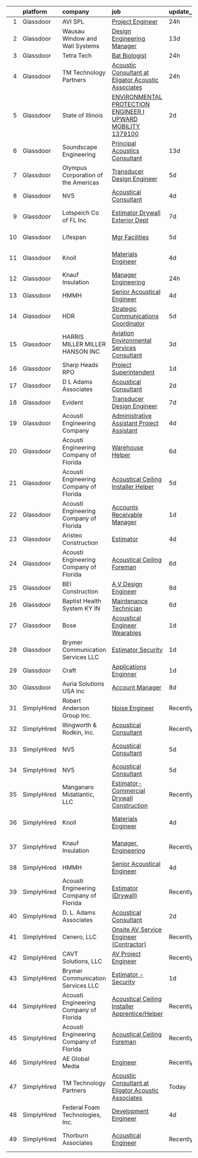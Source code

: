 

|    | platform    | company                                | job                                                                                                                                                                                                                                                                                                                                                                                                                                                                                                                                                                                                                                                                                                                                                                                                                                                                                                                                                                                                                                                                                                                                                                                                                                                                           | update_time   | location                   |
|---:|:------------|:---------------------------------------|:------------------------------------------------------------------------------------------------------------------------------------------------------------------------------------------------------------------------------------------------------------------------------------------------------------------------------------------------------------------------------------------------------------------------------------------------------------------------------------------------------------------------------------------------------------------------------------------------------------------------------------------------------------------------------------------------------------------------------------------------------------------------------------------------------------------------------------------------------------------------------------------------------------------------------------------------------------------------------------------------------------------------------------------------------------------------------------------------------------------------------------------------------------------------------------------------------------------------------------------------------------------------------|:--------------|:---------------------------|
|  1 | Glassdoor   | AVI SPL                                | [Project Engineer](https://www.glassdoor.com/partner/jobListing.htm?pos=119&ao=1136043&s=58&guid=000001818a356cfd892b629fc0d413f0&src=GD_JOB_AD&t=SR&vt=w&cs=1_65542c96&cb=1655881166399&jobListingId=1007953613477&jrtk=3-0-1g653ar9jjcbt801-1g653ara0haqm800-edf9c5e3a4dcb15e-)                                                                                                                                                                                                                                                                                                                                                                                                                                                                                                                                                                                                                                                                                                                                                                                                                                                                                                                                                                                             | 24h           | Tampa, FL                  |
|  2 | Glassdoor   | Wausau Window and Wall Systems         | [Design Engineering Manager](https://www.glassdoor.com/partner/jobListing.htm?pos=126&ao=1136043&s=58&guid=000001818a356cfd892b629fc0d413f0&src=GD_JOB_AD&t=SR&vt=w&cs=1_572527fc&cb=1655881166400&jobListingId=1007926650532&jrtk=3-0-1g653ar9jjcbt801-1g653ara0haqm800-5fc3d03be6e457dd-)                                                                                                                                                                                                                                                                                                                                                                                                                                                                                                                                                                                                                                                                                                                                                                                                                                                                                                                                                                                   | 13d           | Wausau, WI                 |
|  3 | Glassdoor   | Tetra Tech                             | [Bat Biologist](https://www.glassdoor.com/partner/jobListing.htm?pos=114&ao=1136043&s=58&guid=000001818a356cfd892b629fc0d413f0&src=GD_JOB_AD&t=SR&vt=w&cs=1_8d493f61&cb=1655881166399&jobListingId=1007955679178&jrtk=3-0-1g653ar9jjcbt801-1g653ara0haqm800-8a7603ae3b170c47-)                                                                                                                                                                                                                                                                                                                                                                                                                                                                                                                                                                                                                                                                                                                                                                                                                                                                                                                                                                                                | 24h           | Portland, ME               |
|  4 | Glassdoor   | TM Technology Partners                 | [Acoustic Consultant at Eligator Acoustic Associates](https://www.glassdoor.com/partner/jobListing.htm?pos=105&ao=1136043&s=58&guid=000001818a356cfd892b629fc0d413f0&src=GD_JOB_AD&t=SR&vt=w&cs=1_79fdf84f&cb=1655881166398&jobListingId=1007955823593&jrtk=3-0-1g653ar9jjcbt801-1g653ara0haqm800-c652bbd2d9441aa1-)                                                                                                                                                                                                                                                                                                                                                                                                                                                                                                                                                                                                                                                                                                                                                                                                                                                                                                                                                          | 24h           | Remote                     |
|  5 | Glassdoor   | State of Illinois                      | [ENVIRONMENTAL PROTECTION ENGINEER I  UPWARD MOBILITY  1379100](https://www.glassdoor.com/partner/jobListing.htm?pos=123&ao=1136043&s=58&guid=000001818a356cfd892b629fc0d413f0&src=GD_JOB_AD&t=SR&vt=w&cs=1_64f7afc6&cb=1655881166400&jobListingId=1007949497798&jrtk=3-0-1g653ar9jjcbt801-1g653ara0haqm800-78319b1433050c61-)                                                                                                                                                                                                                                                                                                                                                                                                                                                                                                                                                                                                                                                                                                                                                                                                                                                                                                                                                | 2d            | Champaign, IL              |
|  6 | Glassdoor   | Soundscape Engineering                 | [Principal Acoustics Consultant](https://www.glassdoor.com/partner/jobListing.htm?pos=122&ao=1136043&s=58&guid=000001818a356cfd892b629fc0d413f0&src=GD_JOB_AD&t=SR&vt=w&cs=1_08302152&cb=1655881166400&jobListingId=1007927922648&jrtk=3-0-1g653ar9jjcbt801-1g653ara0haqm800-0629ffe0b08a1a14-)                                                                                                                                                                                                                                                                                                                                                                                                                                                                                                                                                                                                                                                                                                                                                                                                                                                                                                                                                                               | 13d           | Chicago, IL                |
|  7 | Glassdoor   | Olympus Corporation of the Americas    | [Transducer Design Engineer](https://www.glassdoor.com/partner/jobListing.htm?pos=120&ao=1136043&s=58&guid=000001818a356cfd892b629fc0d413f0&src=GD_JOB_AD&t=SR&vt=w&cs=1_e43fb5e9&cb=1655881166399&jobListingId=1007945132001&jrtk=3-0-1g653ar9jjcbt801-1g653ara0haqm800-e47bd51a14f2828f-)                                                                                                                                                                                                                                                                                                                                                                                                                                                                                                                                                                                                                                                                                                                                                                                                                                                                                                                                                                                   | 5d            | State College, PA          |
|  8 | Glassdoor   | NV5                                    | [Acoustical Consultant](https://www.glassdoor.com/partner/jobListing.htm?pos=102&ao=1110586&s=58&guid=000001818a356cfd892b629fc0d413f0&src=GD_JOB_AD&t=SR&vt=w&cs=1_6504386f&cb=1655881166397&jobListingId=1007946881446&cpc=9908D8D4413DBB8A&jrtk=3-0-1g653ar9jjcbt801-1g653ara0haqm800-747df688454a5f16--6NYlbfkN0B5ErWgTX1DuGpFjBtn3pzOpOEUZEj9qW8_LUrm9Vw7kb2d5uWKfKRSYXAKobuQtLPhqHvOEZ1PGq3KpZin5eHcFTck_I2g8Xed-KOoN7GvRYmR1pS1VUDBVfyFWdORo3yXV6rpQ1I78bwSli6TalSb6nRRQchciFKLw96iQHzwY8qZWcPCvvLAzMSI26oPxJAewmCFafFKXo1M0f5fCEJvEuEp5XExARgghz-C7d970q66hoc4ZzuhkAi-ElPViPV5Ocsug4RNVtaj3v76KQ5tkjiTyDw1QbFkFXLHK4zT22nNZUFopjrFf0Hb7M9xznV71tz4Ls3UIqjDJpMMkoZq3gwZx662cF08DLKjf2giQLLfcsHL3KtRWRbwETVZQ6qWTPA0BSWAyRG5s8TR1lukxV1HRmUD0kh9cccRuCI6Yfk-NkEkqnYaN4DX35HhC5gcEGu9eOHC5U6WNz6-H_B4HQM4kdq7FCoYqZIgoXY3TxLSUlwdsaMDay-lWyGVu0Lv1X5sW4qnAQURUtQaSXwG2ZMkEqOzJU9Isf12f5beuQ8NCGdqdLGPtKIcSbJ5Laf9kVIHxa46h-kF6er7eOgpQ9AXC1C1Q8FALk7ZzGtqYVc25Dwi2e0DowtDLaSbTjUlGDZZFKFLzbrEuJrHv4ZoOFGAKUv1RMTZFWUaRzkMfSTvYGBiQln-faXOmmvstE8Xc6Bkn-WTvaNim2beQrgENzr_5MiI7HM%3D)                                                                                                                                                                                     | 4d            | Phoenix, AZ                |
|  9 | Glassdoor   | Lotspeich Co  of FL  Inc               | [Estimator   Drywall   Exterior Dept](https://www.glassdoor.com/partner/jobListing.htm?pos=118&ao=1136043&s=58&guid=000001818a356cfd892b629fc0d413f0&src=GD_JOB_AD&t=SR&vt=w&cs=1_51616fab&cb=1655881166399&jobListingId=1007938937908&jrtk=3-0-1g653ar9jjcbt801-1g653ara0haqm800-da026c87751400ef-)                                                                                                                                                                                                                                                                                                                                                                                                                                                                                                                                                                                                                                                                                                                                                                                                                                                                                                                                                                          | 7d            | Fort Lauderdale, FL        |
| 10 | Glassdoor   | Lifespan                               | [Mgr Facilities](https://www.glassdoor.com/partner/jobListing.htm?pos=112&ao=1136043&s=58&guid=000001818a356cfd892b629fc0d413f0&src=GD_JOB_AD&t=SR&vt=w&cs=1_09596898&cb=1655881166399&jobListingId=1007945347526&jrtk=3-0-1g653ar9jjcbt801-1g653ara0haqm800-8b9404dad8a8cf05-)                                                                                                                                                                                                                                                                                                                                                                                                                                                                                                                                                                                                                                                                                                                                                                                                                                                                                                                                                                                               | 5d            | Providence, RI             |
| 11 | Glassdoor   | Knoll                                  | [Materials Engineer](https://www.glassdoor.com/partner/jobListing.htm?pos=101&ao=1110586&s=58&guid=000001818a356cfd892b629fc0d413f0&src=GD_JOB_AD&t=SR&vt=w&ea=1&cs=1_95a6563a&cb=1655881166397&jobListingId=1007948405528&cpc=85D4E989D68E6247&jrtk=3-0-1g653ar9jjcbt801-1g653ara0haqm800-738c4eeeea4829cc--6NYlbfkN0Bs6Hrdpyvs2o5KmtMOE3ow_2qlp-VEg8AFa-3mMondyt9WiYGJDEittzCcqQ0pU4JhNpVoVZGgeHrYmZxFpF72hoPFIrD2EMFoAcAYCkgtReb68TsoCmkoHu1E7XzO0NC8qdDrAgxjNvzNbnKflDO3Le8zz5mXoDb3cJsiTWgPZ_9RwwFe9jU3L_5O6Ub4QJCOGVDCKvTDXeu30fNUERoCXfRSzlAyVbzOpwxw6Ka7BkV0cakm-tiaA0WsOn5dT_ZjVjaJ80QVaYiIP-JWNSUfrZ1RRdXpm_Om20MzdV_WqSFLIzSzyxcJMPn_nEiFF4tV39rHi1iWgTmrg0i0i-1CI58K3Ah0Ho3iFRh6Vi9Ax8IrzB7zvYy0AwvBsp5RPSQPKVJNYMMDr8Zi5X2azAhXOpUpphguKHUCj-Qr-8f41-1oo8WpcUZVST9hmHauHEo6V5ObCYFFAEQLMspLhpjsnDCm0ihmdyce4JyvGS49YHMyCQSpH4kKzPUODhv0rMZc_5KwJQFFIxo9l1ObgtRxQc6o0DJLzArbslbtxhpeltym-h9ZE4XoShJkQaDtj6cSsPUbPgJTefIIPtjGP9jQqoZor_XyFv9O8_dakv5QoY16p0i6ZQsytT0Vod8TT0FbFxY0jN8hBiP6H2ht2lyQA-FrURAUOuoUc9Y8gaLdKKGCWKE5adVeRtlpm0Ci2HfCF4R77zdOlbzjvo3QR5UJKmFz8v41zJh0RM-Ak2piOUeDYihaRkozCN5V_98Pe-c7-4G9JfOtddhdU1bPt9IZwraYz463OIeMeWNEEdUJFF9NUiL1skNOWxZjL7mAzlQzXSAgZyfgw1tTHuesrd-HkwetarkotPytQH-FupXlz3QGOyA_1hcARBUsG1zDd0oMnXg6GJeBhYXeMS2ZMRYy) | 4d            | East Greenville, PA        |
| 12 | Glassdoor   | Knauf Insulation                       | [Manager  Engineering](https://www.glassdoor.com/partner/jobListing.htm?pos=124&ao=1136043&s=58&guid=000001818a356cfd892b629fc0d413f0&src=GD_JOB_AD&t=SR&vt=w&cs=1_0a53d3e8&cb=1655881166403&jobListingId=1007953446863&jrtk=3-0-1g653ar9jjcbt801-1g653ara0haqm800-32ffc0d5ef39a6f3-)                                                                                                                                                                                                                                                                                                                                                                                                                                                                                                                                                                                                                                                                                                                                                                                                                                                                                                                                                                                         | 24h           | Albion, MI                 |
| 13 | Glassdoor   | HMMH                                   | [Senior Acoustical Engineer](https://www.glassdoor.com/partner/jobListing.htm?pos=111&ao=1136043&s=58&guid=000001818a356cfd892b629fc0d413f0&src=GD_JOB_AD&t=SR&vt=w&ea=1&cs=1_4e793825&cb=1655881166399&jobListingId=1007947614045&jrtk=3-0-1g653ar9jjcbt801-1g653ara0haqm800-ef45211b434df602-)                                                                                                                                                                                                                                                                                                                                                                                                                                                                                                                                                                                                                                                                                                                                                                                                                                                                                                                                                                              | 4d            | Remote                     |
| 14 | Glassdoor   | HDR                                    | [Strategic Communications Coordinator](https://www.glassdoor.com/partner/jobListing.htm?pos=125&ao=1136043&s=58&guid=000001818a356cfd892b629fc0d413f0&src=GD_JOB_AD&t=SR&vt=w&cs=1_99fceb7a&cb=1655881166400&jobListingId=1007944780267&jrtk=3-0-1g653ar9jjcbt801-1g653ara0haqm800-8f945a1365b7ee7b-)                                                                                                                                                                                                                                                                                                                                                                                                                                                                                                                                                                                                                                                                                                                                                                                                                                                                                                                                                                         | 5d            | Omaha, NE                  |
| 15 | Glassdoor   | HARRIS MILLER MILLER   HANSON INC      | [Aviation Environmental Services Consultant](https://www.glassdoor.com/partner/jobListing.htm?pos=110&ao=1136043&s=58&guid=000001818a356cfd892b629fc0d413f0&src=GD_JOB_AD&t=SR&vt=w&ea=1&cs=1_9e78b28b&cb=1655881166399&jobListingId=1007948807750&jrtk=3-0-1g653ar9jjcbt801-1g653ara0haqm800-45e1612d500c20ee-)                                                                                                                                                                                                                                                                                                                                                                                                                                                                                                                                                                                                                                                                                                                                                                                                                                                                                                                                                              | 3d            | Burlington, MA             |
| 16 | Glassdoor   | Sharp Heads RPO                        | [Project Superintendent](https://www.glassdoor.com/partner/jobListing.htm?pos=109&ao=1136043&s=58&guid=000001818a356cfd892b629fc0d413f0&src=GD_JOB_AD&t=SR&vt=w&ea=1&cs=1_d80349f7&cb=1655881166398&jobListingId=1007951853472&jrtk=3-0-1g653ar9jjcbt801-1g653ara0haqm800-cc615165c85f0b3f-)                                                                                                                                                                                                                                                                                                                                                                                                                                                                                                                                                                                                                                                                                                                                                                                                                                                                                                                                                                                  | 1d            | Pasadena, CA               |
| 17 | Glassdoor   | D  L  Adams Associates                 | [Acoustical Consultant](https://www.glassdoor.com/partner/jobListing.htm?pos=104&ao=1136043&s=58&guid=000001818a356cfd892b629fc0d413f0&src=GD_JOB_AD&t=SR&vt=w&cs=1_49807ca1&cb=1655881166398&jobListingId=1007950644579&jrtk=3-0-1g653ar9jjcbt801-1g653ara0haqm800-4a09dd97bd898b36-)                                                                                                                                                                                                                                                                                                                                                                                                                                                                                                                                                                                                                                                                                                                                                                                                                                                                                                                                                                                        | 2d            | Remote                     |
| 18 | Glassdoor   | Evident                                | [Transducer Design Engineer](https://www.glassdoor.com/partner/jobListing.htm?pos=130&ao=1136043&s=58&guid=000001818a356cfd892b629fc0d413f0&src=GD_JOB_AD&t=SR&vt=w&cs=1_7ae48d2a&cb=1655881166401&jobListingId=1007940104412&jrtk=3-0-1g653ar9jjcbt801-1g653ara0haqm800-35da7fa5e486437a-)                                                                                                                                                                                                                                                                                                                                                                                                                                                                                                                                                                                                                                                                                                                                                                                                                                                                                                                                                                                   | 7d            | State College, PA          |
| 19 | Glassdoor   | Acousti Engineering Company            | [Administrative Assistant Project Assistant](https://www.glassdoor.com/partner/jobListing.htm?pos=113&ao=1136043&s=58&guid=000001818a356cfd892b629fc0d413f0&src=GD_JOB_AD&t=SR&vt=w&ea=1&cs=1_9e672d42&cb=1655881166399&jobListingId=1007947302663&jrtk=3-0-1g653ar9jjcbt801-1g653ara0haqm800-b95ef5d9c190b852-)                                                                                                                                                                                                                                                                                                                                                                                                                                                                                                                                                                                                                                                                                                                                                                                                                                                                                                                                                              | 4d            | La Vergne, TN              |
| 20 | Glassdoor   | Acousti Engineering Company of Florida | [Warehouse Helper](https://www.glassdoor.com/partner/jobListing.htm?pos=128&ao=1136043&s=58&guid=000001818a356cfd892b629fc0d413f0&src=GD_JOB_AD&t=SR&vt=w&ea=1&cs=1_0c9904e4&cb=1655881166404&jobListingId=1007942835930&jrtk=3-0-1g653ar9jjcbt801-1g653ara0haqm800-0d3d544fbfcae196-)                                                                                                                                                                                                                                                                                                                                                                                                                                                                                                                                                                                                                                                                                                                                                                                                                                                                                                                                                                                        | 6d            | Tampa, FL                  |
| 21 | Glassdoor   | Acousti Engineering Company of Florida | [Acoustical Ceiling Installer Helper](https://www.glassdoor.com/partner/jobListing.htm?pos=106&ao=1136043&s=58&guid=000001818a356cfd892b629fc0d413f0&src=GD_JOB_AD&t=SR&vt=w&ea=1&cs=1_9306380d&cb=1655881166398&jobListingId=1007944723181&jrtk=3-0-1g653ar9jjcbt801-1g653ara0haqm800-6c0dcea35b021549-)                                                                                                                                                                                                                                                                                                                                                                                                                                                                                                                                                                                                                                                                                                                                                                                                                                                                                                                                                                     | 5d            | Garner, NC                 |
| 22 | Glassdoor   | Acousti Engineering Company of Florida | [Accounts Receivable Manager](https://www.glassdoor.com/partner/jobListing.htm?pos=117&ao=1136043&s=58&guid=000001818a356cfd892b629fc0d413f0&src=GD_JOB_AD&t=SR&vt=w&ea=1&cs=1_f08dd538&cb=1655881166399&jobListingId=1007951977229&jrtk=3-0-1g653ar9jjcbt801-1g653ara0haqm800-be137da18f6b6a62-)                                                                                                                                                                                                                                                                                                                                                                                                                                                                                                                                                                                                                                                                                                                                                                                                                                                                                                                                                                             | 1d            | Orlando, FL                |
| 23 | Glassdoor   | Aristeo Construction                   | [Estimator](https://www.glassdoor.com/partner/jobListing.htm?pos=115&ao=1136043&s=58&guid=000001818a356cfd892b629fc0d413f0&src=GD_JOB_AD&t=SR&vt=w&ea=1&cs=1_a2644a4f&cb=1655881166399&jobListingId=1007948404302&jrtk=3-0-1g653ar9jjcbt801-1g653ara0haqm800-dd3163fd5b8d0aa0-)                                                                                                                                                                                                                                                                                                                                                                                                                                                                                                                                                                                                                                                                                                                                                                                                                                                                                                                                                                                               | 4d            | Livonia, MI                |
| 24 | Glassdoor   | Acousti Engineering Company of Florida | [Acoustical Ceiling Foreman](https://www.glassdoor.com/partner/jobListing.htm?pos=107&ao=1136043&s=58&guid=000001818a356cfd892b629fc0d413f0&src=GD_JOB_AD&t=SR&vt=w&ea=1&cs=1_9bd1e372&cb=1655881166398&jobListingId=1007942835933&jrtk=3-0-1g653ar9jjcbt801-1g653ara0haqm800-dbb9a235e2395ecc-)                                                                                                                                                                                                                                                                                                                                                                                                                                                                                                                                                                                                                                                                                                                                                                                                                                                                                                                                                                              | 6d            | Richmond, VA               |
| 25 | Glassdoor   | BEI Construction                       | [A V Design Engineer](https://www.glassdoor.com/partner/jobListing.htm?pos=116&ao=1136043&s=58&guid=000001818a356cfd892b629fc0d413f0&src=GD_JOB_AD&t=SR&vt=w&ea=1&cs=1_84af5c2f&cb=1655881166399&jobListingId=1007937575622&jrtk=3-0-1g653ar9jjcbt801-1g653ara0haqm800-1d1d2119be7bc989-)                                                                                                                                                                                                                                                                                                                                                                                                                                                                                                                                                                                                                                                                                                                                                                                                                                                                                                                                                                                     | 8d            | San Leandro, CA            |
| 26 | Glassdoor   | Baptist Health System KY   IN          | [Maintenance Technician](https://www.glassdoor.com/partner/jobListing.htm?pos=127&ao=1136043&s=58&guid=000001818a356cfd892b629fc0d413f0&src=GD_JOB_AD&t=SR&vt=w&cs=1_8eab159e&cb=1655881166400&jobListingId=1007942474973&jrtk=3-0-1g653ar9jjcbt801-1g653ara0haqm800-ccdf2012f0d8f899-)                                                                                                                                                                                                                                                                                                                                                                                                                                                                                                                                                                                                                                                                                                                                                                                                                                                                                                                                                                                       | 6d            | Richmond, KY               |
| 27 | Glassdoor   | Bose                                   | [Acoustical Engineer   Wearables](https://www.glassdoor.com/partner/jobListing.htm?pos=103&ao=1136043&s=58&guid=000001818a356cfd892b629fc0d413f0&src=GD_JOB_AD&t=SR&vt=w&cs=1_1deeb2d2&cb=1655881166397&jobListingId=1007952082596&jrtk=3-0-1g653ar9jjcbt801-1g653ara0haqm800-c8985d2e91d53a23-)                                                                                                                                                                                                                                                                                                                                                                                                                                                                                                                                                                                                                                                                                                                                                                                                                                                                                                                                                                              | 1d            | Framingham, MA             |
| 28 | Glassdoor   | Brymer Communication Services LLC      | [Estimator   Security](https://www.glassdoor.com/partner/jobListing.htm?pos=121&ao=1136043&s=58&guid=000001818a356cfd892b629fc0d413f0&src=GD_JOB_AD&t=SR&vt=w&ea=1&cs=1_cfdb6fe7&cb=1655881166400&jobListingId=1007952600936&jrtk=3-0-1g653ar9jjcbt801-1g653ara0haqm800-0169ec42b91cbe21-)                                                                                                                                                                                                                                                                                                                                                                                                                                                                                                                                                                                                                                                                                                                                                                                                                                                                                                                                                                                    | 1d            | San Antonio, TX            |
| 29 | Glassdoor   | Craft                                  | [Applications Enginner](https://www.glassdoor.com/partner/jobListing.htm?pos=108&ao=1136043&s=58&guid=000001818a356cfd892b629fc0d413f0&src=GD_JOB_AD&t=SR&vt=w&cs=1_8b585b2a&cb=1655881166398&jobListingId=1007952410309&jrtk=3-0-1g653ar9jjcbt801-1g653ara0haqm800-df46407294d37a58-)                                                                                                                                                                                                                                                                                                                                                                                                                                                                                                                                                                                                                                                                                                                                                                                                                                                                                                                                                                                        | 1d            | Madison, WI                |
| 30 | Glassdoor   | Auria Solutions USA  Inc               | [Account Manager](https://www.glassdoor.com/partner/jobListing.htm?pos=129&ao=1136043&s=58&guid=000001818a356cfd892b629fc0d413f0&src=GD_JOB_AD&t=SR&vt=w&ea=1&cs=1_c9d1be8e&cb=1655881166404&jobListingId=1007935934805&jrtk=3-0-1g653ar9jjcbt801-1g653ara0haqm800-40165cacb6787e11-)                                                                                                                                                                                                                                                                                                                                                                                                                                                                                                                                                                                                                                                                                                                                                                                                                                                                                                                                                                                         | 8d            | Southfield, MI             |
| 31 | SimplyHired | Robert Anderson Group Inc.             | [Noise Engineer](https://www.simplyhired.com/job/cDVfwJH-JU5-yM38TBygwEaBW1plWiJydPdEDcaX2TDlAzDntcbhNQ?q=acoustical+engineering)                                                                                                                                                                                                                                                                                                                                                                                                                                                                                                                                                                                                                                                                                                                                                                                                                                                                                                                                                                                                                                                                                                                                             | Recently      | Detroit, MI                |
| 32 | SimplyHired | Illingworth & Rodkin, Inc.             | [Acoustical Consultant](https://www.simplyhired.com/job/xMgnFSUoqeoDSjvDGPUEYK5N7dV5nqKL_Ki-WPSXKVp8bbMmngnVTQ?q=acoustical+engineering)                                                                                                                                                                                                                                                                                                                                                                                                                                                                                                                                                                                                                                                                                                                                                                                                                                                                                                                                                                                                                                                                                                                                      | Recently      | Cotati, CA                 |
| 33 | SimplyHired | NV5                                    | [Acoustical Consultant](https://www.simplyhired.com/job/gU9pPIZyc-qoIZtc5Bb7t62Y4sGn2iEzDFOdzUwpA-5mzAeezjDwVw?q=acoustical+engineering)                                                                                                                                                                                                                                                                                                                                                                                                                                                                                                                                                                                                                                                                                                                                                                                                                                                                                                                                                                                                                                                                                                                                      | 5d            | Las Vegas, NV +3 locations |
| 34 | SimplyHired | NV5                                    | [Acoustical Consultant](https://www.simplyhired.com/job/gU9pPIZyc-qoIZtc5Bb7t62Y4sGn2iEzDFOdzUwpA-5mzAeezjDwVw?q=acoustical+engineering)                                                                                                                                                                                                                                                                                                                                                                                                                                                                                                                                                                                                                                                                                                                                                                                                                                                                                                                                                                                                                                                                                                                                      | 5d            | Las Vegas, NV              |
| 35 | SimplyHired | Manganaro Midatlantic, LLC             | [Estimator- Commercial Drywall Construction](https://www.simplyhired.com/job/OboqhRU_nB1MArSgUjmUQ9gX1a9Mx_3wdOhqDzwdJW0Wg89yMsFcqg?q=acoustical+engineering)                                                                                                                                                                                                                                                                                                                                                                                                                                                                                                                                                                                                                                                                                                                                                                                                                                                                                                                                                                                                                                                                                                                 | Recently      | Beltsville, MD             |
| 36 | SimplyHired | Knoll                                  | [Materials Engineer](https://www.simplyhired.com/job/lRrU13Kkc4iUz_RnuKAFgkx_oMvN9f6CxVMrmVculIzPQu_Ws_v8_g?q=acoustical+engineering)                                                                                                                                                                                                                                                                                                                                                                                                                                                                                                                                                                                                                                                                                                                                                                                                                                                                                                                                                                                                                                                                                                                                         | 4d            | East Greenville, PA        |
| 37 | SimplyHired | Knauf Insulation                       | [Manager, Engineering](https://www.simplyhired.com/job/7Li6ldxwDL4BYVmHxkizzhVpNNUdUQklq8zXGbWb9x7HW1lijXgavw?q=acoustical+engineering)                                                                                                                                                                                                                                                                                                                                                                                                                                                                                                                                                                                                                                                                                                                                                                                                                                                                                                                                                                                                                                                                                                                                       | Recently      | McGregor, TX +1 location   |
| 38 | SimplyHired | HMMH                                   | [Senior Acoustical Engineer](https://www.simplyhired.com/job/86ufYhz715QQCyHpBg99oYlbUZk2_yojOnkwWsv7aD2yxJAY5Eln4g?q=acoustical+engineering)                                                                                                                                                                                                                                                                                                                                                                                                                                                                                                                                                                                                                                                                                                                                                                                                                                                                                                                                                                                                                                                                                                                                 | 4d            | Remote                     |
| 39 | SimplyHired | Acousti Engineering Company of Florida | [Estimator (Drywall)](https://www.simplyhired.com/job/1T8j4Rv4eAm0XN3cqBOwvQL0oOSRwXySD_y8Hf8VdT9aoQKBBU6NPw?q=acoustical+engineering)                                                                                                                                                                                                                                                                                                                                                                                                                                                                                                                                                                                                                                                                                                                                                                                                                                                                                                                                                                                                                                                                                                                                        | Recently      | Raleigh, NC +1 location    |
| 40 | SimplyHired | D. L. Adams Associates                 | [Acoustical Consultant](https://www.simplyhired.com/job/man6NJQh2hzEQJH4Hh8PCVpo9cZUcHTWNWuhzjcd1zz1GAQl6PoT8Q?q=acoustical+engineering)                                                                                                                                                                                                                                                                                                                                                                                                                                                                                                                                                                                                                                                                                                                                                                                                                                                                                                                                                                                                                                                                                                                                      | 2d            | Remote                     |
| 41 | SimplyHired | Cenero, LLC                            | [Onsite AV Service Engineer (Contractor)](https://www.simplyhired.com/job/L0txaO-AVpfQvKzg26TFCH3ySWb9G2VjuQzQTZZ1uUADXwo0HACskw?q=acoustical+engineering)                                                                                                                                                                                                                                                                                                                                                                                                                                                                                                                                                                                                                                                                                                                                                                                                                                                                                                                                                                                                                                                                                                                    | Recently      | San Francisco, CA          |
| 42 | SimplyHired | CAVT Solutions, LLC                    | [AV Project Engineer](https://www.simplyhired.com/job/QyWO_lH0zp6hiPORvJqW7dv6dQq72igDnDnDg_0tKpIYvAC65Ytwmg?q=acoustical+engineering)                                                                                                                                                                                                                                                                                                                                                                                                                                                                                                                                                                                                                                                                                                                                                                                                                                                                                                                                                                                                                                                                                                                                        | Recently      | North Andover, MA          |
| 43 | SimplyHired | Brymer Communication Services LLC      | [Estimator - Security](https://www.simplyhired.com/job/6QD5EXDROCdHPsCrmw1egj3a0a0VuEwPAj5dwMT9iSPEnLvQrPQX1g?q=acoustical+engineering)                                                                                                                                                                                                                                                                                                                                                                                                                                                                                                                                                                                                                                                                                                                                                                                                                                                                                                                                                                                                                                                                                                                                       | 1d            | San Antonio, TX            |
| 44 | SimplyHired | Acousti Engineering Company of Florida | [Acoustical Ceiling Installer Apprentice/Helper](https://www.simplyhired.com/job/m0mN2OZtVUTtsg09hoIZ_UIfLVsmb8-tnise8YzSCQuXWKieFPjOSQ?q=acoustical+engineering)                                                                                                                                                                                                                                                                                                                                                                                                                                                                                                                                                                                                                                                                                                                                                                                                                                                                                                                                                                                                                                                                                                             | Recently      | Houston, TX +4 locations   |
| 45 | SimplyHired | Acousti Engineering Company of Florida | [Acoustical Ceiling Foreman](https://www.simplyhired.com/job/nWvJZ_l-DbYQEWbTGvlujFo94U3Vx5Udf7-wOaddEYRcHBRoMrch6w?q=acoustical+engineering)                                                                                                                                                                                                                                                                                                                                                                                                                                                                                                                                                                                                                                                                                                                                                                                                                                                                                                                                                                                                                                                                                                                                 | Recently      | Houston, TX +3 locations   |
| 46 | SimplyHired | AE Global Media                        | [Engineer](https://www.simplyhired.com/job/uXTiuZaUOUC3A-Cm9xz-zwkZX0-usz6k-wJkIJ5RQEmDdrYZ2FPq-A?q=acoustical+engineering)                                                                                                                                                                                                                                                                                                                                                                                                                                                                                                                                                                                                                                                                                                                                                                                                                                                                                                                                                                                                                                                                                                                                                   | Recently      | Charlotte, NC              |
| 47 | SimplyHired | TM Technology Partners                 | [Acoustic Consultant at Eligator Acoustic Associates](https://www.simplyhired.com/job/pNPdGh3VJnKYPG__7IUhyDpHLJVKPDoMw609mIPQ3UxM5gkbMwRNsw?q=acoustical+engineering)                                                                                                                                                                                                                                                                                                                                                                                                                                                                                                                                                                                                                                                                                                                                                                                                                                                                                                                                                                                                                                                                                                        | Today         | Remote                     |
| 48 | SimplyHired | Federal Foam Technologies, Inc.        | [Development Engineer](https://www.simplyhired.com/job/E_PaYjm5rhvpc1BJZX9hVszgBQTUPCatd-jd11HCNjFRTFmc-2VA9Q?q=acoustical+engineering)                                                                                                                                                                                                                                                                                                                                                                                                                                                                                                                                                                                                                                                                                                                                                                                                                                                                                                                                                                                                                                                                                                                                       | 4d            | New Richmond, WI           |
| 49 | SimplyHired | Thorburn Associates                    | [Acoustical Engineer](https://www.simplyhired.com/job/THO59Xa554dI0A7zeuGc6A_vF580fBLUGpp4QIsrrGgY7ptb8D8MJQ?q=acoustical+engineering)                                                                                                                                                                                                                                                                                                                                                                                                                                                                                                                                                                                                                                                                                                                                                                                                                                                                                                                                                                                                                                                                                                                                        | Recently      | Charlotte, NC +1 location  |
